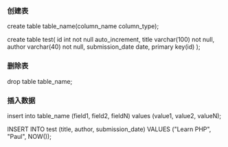 ### 创建表
create table table_name(column_name column_type);

create table test(
	id int not null auto_increment,
	title varchar(100) not null,
	author varchar(40) not null,
	submission_date date,
	primary key(id)
);

### 删除表
drop table table_name;

### 插入数据
insert into table_name (field1, field2, fieldN)
						values
					   (value1, value2, valueN);

INSERT INTO test (title, author, submission_date) VALUES ("Learn PHP", "Paul", NOW());